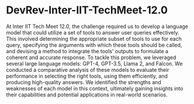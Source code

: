 # DevRev-Inter-IIT-TechMeet-12.0

At Inter IIT Tech Meet 12.0, the challenge required us to develop a language model that could utilize a set of tools to answer user queries effectively. This involved determining the appropriate subset of tools to use for each query, specifying the arguments with which these tools should be called, and devising a method to integrate the tools' outputs to formulate a coherent and accurate response.
To tackle this problem, we leveraged several large language models: GPT-4, GPT-3.5, Llama 2, and Falcon. We conducted a comparative analysis of these models to evaluate their performance in selecting the right tools, using them efficiently, and producing high-quality answers. We identified the strengths and weaknesses of each model in this context, ultimately gaining insights into their capabilities and potential applications in real-world scenarios.
